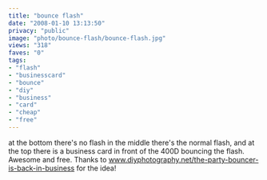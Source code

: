 ```yaml
---
title: "bounce flash"
date: "2008-01-10 13:13:50"
privacy: "public"
image: "photo/bounce-flash/bounce-flash.jpg"
views: "318"
faves: "0"
tags:
- "flash"
- "businesscard"
- "bounce"
- "diy"
- "business"
- "card"
- "cheap"
- "free"
---
```

at the bottom there's no flash
in the middle there's the normal flash, and at the top there is a business card in front of the 400D bouncing the flash. Awesome and free. Thanks to <a href="http://www.diyphotography.net/the-party-bouncer-is-back-in-business" rel="nofollow">www.diyphotography.net/the-party-bouncer-is-back-in-business</a> for the idea!
